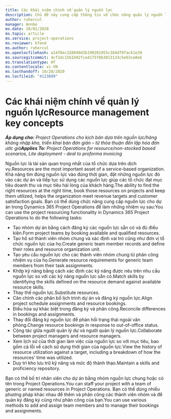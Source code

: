 ```yaml
---
title: Các khái niệm chính về quản lý nguồn lực
description: Chủ đề này cung cấp thông tin về chức năng quản lý nguồn lực trong Microsoft Dynamics Project Operations.
author: ruhercul
manager: Annbe
ms.date: 10/01/2020
ms.topic: article
ms.service: project-operations
ms.reviewer: kfend
ms.author: ruhercul
ms.openlocfilehash: a14f0ec328049d1b199201955c384df9fac61e39
ms.sourcegitcommit: 4cf1dc1561b92fca4175f0b3813133c5e63ce8e6
ms.translationtype: HT
ms.contentlocale: vi-VN
ms.lasthandoff: 10/28/2020
ms.locfileid: "4123899"
---
```

# <a name="resource-management-key-concepts"></a><span data-ttu-id="ad0b8-103">Các khái niệm chính về quản lý nguồn lực</span><span class="sxs-lookup"><span data-stu-id="ad0b8-103">Resource management key concepts</span></span>

<span data-ttu-id="ad0b8-104">_**Áp dụng cho:** Project Operations cho kịch bản dựa trên nguồn lực/hàng không nhập kho, triển khai bản đơn giản – từ thỏa thuận đến lập hóa đơn ước giá_</span><span class="sxs-lookup"><span data-stu-id="ad0b8-104">_**Applies To:** Project Operations for resource/non-stocked based scenarios, Lite deployment - deal to proforma invoicing_</span></span>

<span data-ttu-id="ad0b8-105">Nguồn lực là tài sản quan trọng nhất của tổ chức dựa trên dịch vụ.</span><span class="sxs-lookup"><span data-stu-id="ad0b8-105">Resources are the most important asset of a service-based organization.</span></span> <span data-ttu-id="ad0b8-106">Khả năng tìm đúng nguồn lực vào đúng thời gian, đặt những nguồn lực đó vào các dự án và tiếp tục sử dụng các nguồn lực giúp các tổ chức đạt mục tiêu doanh thu và mục tiêu hài lòng của khách hàng.</span><span class="sxs-lookup"><span data-stu-id="ad0b8-106">The ability to find the right resources at the right time, book those resources on projects and keep them utilized, helps the organization meet revenue targets and customer satisfaction goals.</span></span> <span data-ttu-id="ad0b8-107">Bạn có thể dùng chức năng cung cấp nguồn lực cho dự án trong Dynamics 365 Project Operations để làm những nhiệm vụ sau:</span><span class="sxs-lookup"><span data-stu-id="ad0b8-107">You can use the project resourcing functionality in Dynamics 365 Project Operations to do the following tasks:</span></span>

- <span data-ttu-id="ad0b8-108">Tạo nhóm dự án bằng cách đăng ký các nguồn lực sẵn có và đủ điều kiện.</span><span class="sxs-lookup"><span data-stu-id="ad0b8-108">Form project teams by booking available and qualified resources.</span></span>
- <span data-ttu-id="ad0b8-109">Tạo hồ sơ thành viên nhóm chung và xác định vai trò cũng như đơn vị tổ chức nguồn lực của họ.</span><span class="sxs-lookup"><span data-stu-id="ad0b8-109">Create generic team member records and define their roles and resource organization unit.</span></span>
- <span data-ttu-id="ad0b8-110">Tạo yêu cầu nguồn lực cho các thành viên nhóm chung từ phân công nhiệm vụ của họ.</span><span class="sxs-lookup"><span data-stu-id="ad0b8-110">Generate resource requirements for generic team members from their task assignments.</span></span>
- <span data-ttu-id="ad0b8-111">Khớp kỹ năng bằng cách xác định các kỹ năng được nêu trên nhu cầu nguồn lực so với các kỹ năng nguồn lực sẵn có.</span><span class="sxs-lookup"><span data-stu-id="ad0b8-111">Match skills by identifying the skills defined on the resource demand against available resource skills.</span></span>
- <span data-ttu-id="ad0b8-112">Thay thế nguồn lực.</span><span class="sxs-lookup"><span data-stu-id="ad0b8-112">Substitute resources.</span></span>
- <span data-ttu-id="ad0b8-113">Căn chỉnh các phân bổ lịch trình dự án và đăng ký nguồn lực.</span><span class="sxs-lookup"><span data-stu-id="ad0b8-113">Align project schedule assignments and resource bookings.</span></span>
- <span data-ttu-id="ad0b8-114">Điều hòa sự khác biệt trong đăng ký và phân công.</span><span class="sxs-lookup"><span data-stu-id="ad0b8-114">Reconcile differences in bookings and assignments.</span></span>
- <span data-ttu-id="ad0b8-115">Thay đổi đăng ký nguồn lực để phản hồi trạng thái ngoài văn phòng.</span><span class="sxs-lookup"><span data-stu-id="ad0b8-115">Change resource bookings in response to out-of-office status.</span></span>
- <span data-ttu-id="ad0b8-116">Cộng tác giữa người quản lý dự và người quản lý nguồn lực.</span><span class="sxs-lookup"><span data-stu-id="ad0b8-116">Collaborate between project managers and resource managers.</span></span>
- <span data-ttu-id="ad0b8-117">Xem lịch sử của thời gian làm việc của nguồn lực so với mục tiêu, bao gồm cả lỗi về cách sử dụng thời gian của nguồn lực.</span><span class="sxs-lookup"><span data-stu-id="ad0b8-117">View the history of resource utilization against a target, including a breakdown of how the resources' time was utilized.</span></span>
- <span data-ttu-id="ad0b8-118">Duy trì kho lưu trữ kỹ năng và mức độ thành thạo.</span><span class="sxs-lookup"><span data-stu-id="ad0b8-118">Maintain a skills and proficiency repository.</span></span>


<span data-ttu-id="ad0b8-119">Bạn có thể bố trí nhân viên cho dự án bằng nhóm nguồn lực chung hoặc có tên trong Project Operations.</span><span class="sxs-lookup"><span data-stu-id="ad0b8-119">You can staff your project with a team of generic or named resources in Project Operations.</span></span> <span data-ttu-id="ad0b8-120">Bạn có thể dùng nhiều phương pháp khác nhau để thêm và phân công các thành viên nhóm và để quản ký đăng ký cũng như phân công của bạn.</span><span class="sxs-lookup"><span data-stu-id="ad0b8-120">You can use various methods to add and assign team members and to manage their bookings and assignments.</span></span> 
